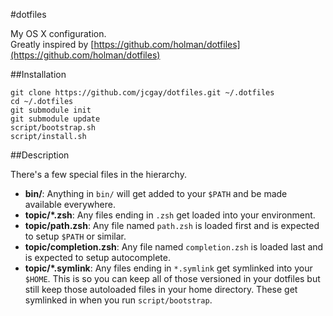 #dotfiles

My OS X configuration.   
Greatly inspired by [https://github.com/holman/dotfiles](https://github.com/holman/dotfiles)

##Installation

```
git clone https://github.com/jcgay/dotfiles.git ~/.dotfiles
cd ~/.dotfiles
git submodule init
git submodule update
script/bootstrap.sh
script/install.sh
```
##Description

There's a few special files in the hierarchy.

- **bin/**: Anything in `bin/` will get added to your `$PATH` and be made
  available everywhere.
- **topic/\*.zsh**: Any files ending in `.zsh` get loaded into your
  environment.
- **topic/path.zsh**: Any file named `path.zsh` is loaded first and is
  expected to setup `$PATH` or similar.
- **topic/completion.zsh**: Any file named `completion.zsh` is loaded
  last and is expected to setup autocomplete.
- **topic/\*.symlink**: Any files ending in `*.symlink` get symlinked into
  your `$HOME`. This is so you can keep all of those versioned in your dotfiles
  but still keep those autoloaded files in your home directory. These get
  symlinked in when you run `script/bootstrap`.
